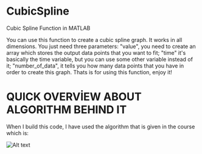 # CubicSpline
Cubic Spline Function in MATLAB

You can use this function to create a cubic spline graph. It works in all dimensions. You just need three parameters: "value", you need to create an array which stores the output data points that you want to fit; "time" it's basically the time variable, but you can use some other variable instead of it; "number_of_data", it tells you how many data points that you have in order to create this graph. Thats is for using this function, enjoy it!



# QUICK OVERVİEW ABOUT ALGORITHM BEHIND IT
When I build this code, I have used the algorithm that is given in the course which is:

![Alt text](C:\Users\anilc.DESKTOP-FORM3NR\Desktop\CubicSpline.png?raw=true "Title")

